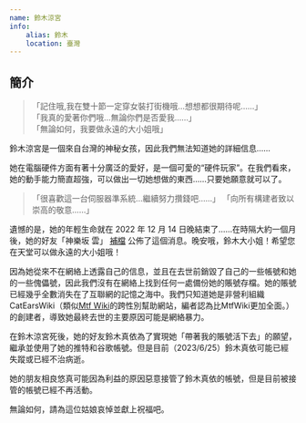 ```yaml
---
name: 鈴木涼宮
info:
    alias: 鈴木
    location: 臺灣
---
```


## 簡介

> 「記住哦,我在雙十節一定穿女裝打街機哦…想想都很期待呢……」  
> 「我真的愛著你們哦…無論你們是否愛我……」  
> 「無論如何，我要做永遠的大小姐哦」

鈴木涼宮是一個來自台灣的神秘女孩，因此我們無法知道她的詳細信息……

她在電腦硬件方面有著十分廣泛的愛好，是一個可愛的“硬件玩家”。在我們看來，她的動手能力簡直超強，可以做出一切她想做的東西……只要她願意就可以了。

> 「很喜歡這一台伺服器準系統…繼續努力攢錢吧……」
> 「向所有構建者致以崇高的敬意……」

遺憾的是，她的年輕生命就在 2022 年 12 月 14 日晚結束了……在時隔大約一個月後，她的好友「神樂坂 雲」 [補檔](https://twitter.com/NaiXi2233/status/1672848353363902469) 公佈了這個消息。晚安哦，鈴木大小姐！希望您在天堂可以做永遠的大小姐哦！

因為她從來不在網絡上透露自己的信息，並且在去世前銷毀了自己的一些帳號和她的一些傀儡號，因此我們沒有在網絡上找到任何一處備份她的賬號存檔。她的賬號已經幾乎全數消失在了互聯網的記憶之海中。我們只知道她是非營利組織 CatEarsWiki（類似[Mtf Wiki](Mtf.wiki)的跨性別幫助網站，編者認為比MtfWiki更加全面。）的創建者，導致她最終去世的主要原因可能是網絡暴力。

在鈴木涼宮死後，她的好友鈴木真依為了實現她「帶著我的賬號活下去」的願望，繼承並使用了她的推特和谷歌帳號。但是目前（2023/6/25）鈴木真依可能已經失蹤或已經不治病逝。

她的朋友相良悠真可能因為利益的原因惡意接管了鈴木真依的帳號，但是目前被接管的帳號已經不再活動。

無論如何，請為這位姑娘哀悼並獻上祝福吧。
